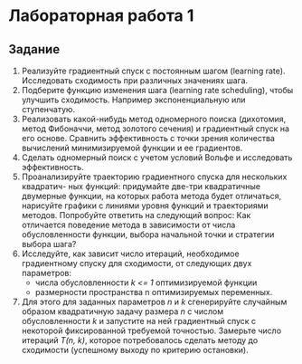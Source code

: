 # Лабораторная работа 1

## Задание
1. Реализуйте градиентный спуск с постоянным шагом (learning rate). Исследовать сходимость при различных значениях шага.
2. Подберите функцию изменения шага (learning rate scheduling), чтобы улучшить
сходимость. Например экспоненциальную или ступенчатую.
3. Реализовать какой-нибудь метод одномерного поиска (дихотомия, метод Фибоначчи, метод золотого сечения) и градиентный спуск на его основе. Сравнить
эффективность с точки зрения количества вычислений минимизируемой функции и ее градиентов.
4. Сделать одномерный поиск с учетом условий Вольфе и исследовать эффективность.
5. Проанализируйте траекторию градиентного спуска для нескольких квадратич-
ных функций: придумайте две-три квадратичные двумерные функции, на которых работа метода будет отличаться, нарисуйте графики с линиями уровня
функций и траекториями методов.
Попробуйте ответить на следующий вопрос: Как отличается поведение метода
в зависимости от числа обусловленности функции, выбора начальной точки и
стратегии выбора шага?
6. Исследуйте, как зависит число итераций, необходимое градиентному спуску для
   сходимости, от следующих двух параметров:
      * числа обусловленности *k <= 1* оптимизируемой функции
      * размерности пространства n оптимизируемых переменных.
6.   Для этого для заданных параметров *n* и *k* сгенерируйте случайным образом
   квадратичную задачу размера *n* с числом обусловленности *k* и запустите на ней
   градиентный спуск с некоторой фиксированной требуемой точностью. Замерьте
   число итераций *T(n, k)*, которое потребовалось сделать методу до сходимости
   (успешному выходу по критерию остановки).
